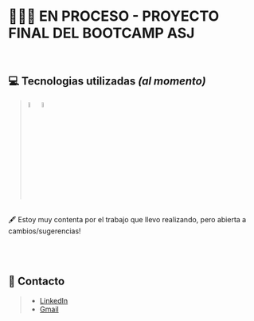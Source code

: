 
# 👩🏻‍💻 EN PROCESO - PROYECTO FINAL DEL BOOTCAMP ASJ 

<br>

## 💻 Tecnologias utilizadas _(al momento)_

> <img style="width:5%" src="https://cdn-icons-png.flaticon.com/512/5968/5968267.png"/>
> <img style="width:5%" src="https://cdn-icons-png.flaticon.com/512/732/732190.png"/>

<br>
🖋️ Estoy muy contenta por el trabajo que llevo realizando, pero abierta a cambios/sugerencias!
<br>
<br>
<br>
<br>


## 📨 Contacto
> - [LinkedIn](https://www.linkedin.com/in/brenda-lamas-597b79145/)
> - [Gmail](https://mail.google.com/mail/u/0/?tab=rm&ogbl)


